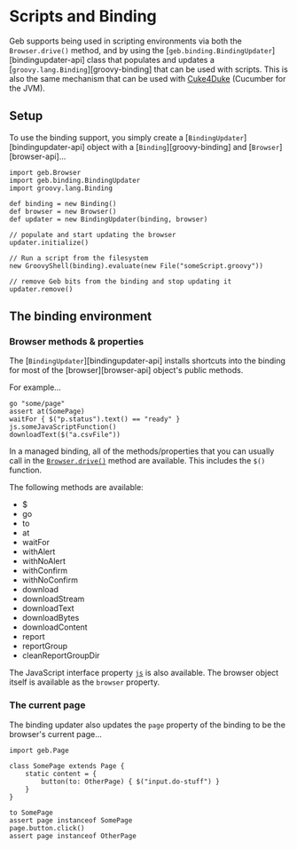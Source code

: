 # Scripts and Binding

Geb supports being used in scripting environments via both the `Browser.drive()` method, and by using the [`geb.binding.BindingUpdater`][bindingupdater-api] class that populates and updates a [`groovy.lang.Binding`][groovy-binding] that can be used with scripts. This is also the same mechanism that can be used with [Cuke4Duke](testing.html#cucumber_cuke4duke) (Cucumber for the JVM).

## Setup

To use the binding support, you simply create a [`BindingUpdater`][bindingupdater-api] object with a [`Binding`][groovy-binding] and [`Browser`][browser-api]…

    import geb.Browser
    import geb.binding.BindingUpdater
    import groovy.lang.Binding
    
    def binding = new Binding()
    def browser = new Browser()
    def updater = new BindingUpdater(binding, browser)
    
    // populate and start updating the browser
    updater.initialize()
    
    // Run a script from the filesystem
    new GroovyShell(binding).evaluate(new File("someScript.groovy"))
    
    // remove Geb bits from the binding and stop updating it
    updater.remove()
    
## The binding environment

### Browser methods & properties

The [`BindingUpdater`][bindingupdater-api] installs shortcuts into the binding for most of the [browser][browser-api] object's public methods. 

For example…

	go "some/page"
	assert at(SomePage)
	waitFor { $("p.status").text() == "ready" }
	js.someJavaScriptFunction()
	downloadText($("a.csvFile"))

In a managed binding, all of the methods/properties that you can usually call in the [`Browser.drive()`](#the_drive_method) method are available. This includes the `$()` function.

The following methods are available:

* $
* go
* to
* at
* waitFor
* withAlert
* withNoAlert
* withConfirm
* withNoConfirm
* download
* downloadStream
* downloadText
* downloadBytes
* downloadContent
* report
* reportGroup
* cleanReportGroupDir

The JavaScript interface property [`js`](javascript.html#the_js_object) is also available. The browser object itself is available as the `browser` property.

### The current page

The binding updater also updates the `page` property of the binding to be the browser's current page…

	import geb.Page
	
	class SomePage extends Page {
		static content = {
			button(to: OtherPage) { $("input.do-stuff") }
		}
	}
	
	to SomePage
	assert page instanceof SomePage
	page.button.click()
	assert page instanceof OtherPage

